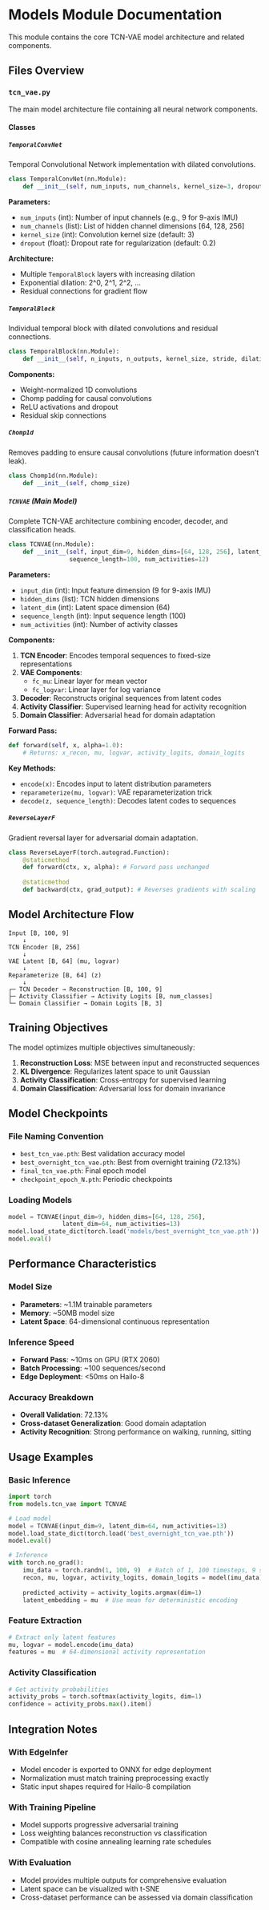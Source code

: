 # Models Module Documentation

This module contains the core TCN-VAE model architecture and related components.

## Files Overview

### `tcn_vae.py`
The main model architecture file containing all neural network components.

#### Classes

##### `TemporalConvNet`
Temporal Convolutional Network implementation with dilated convolutions.

```python
class TemporalConvNet(nn.Module):
    def __init__(self, num_inputs, num_channels, kernel_size=3, dropout=0.2)
```

**Parameters:**
- `num_inputs` (int): Number of input channels (e.g., 9 for 9-axis IMU)
- `num_channels` (list): List of hidden channel dimensions [64, 128, 256]
- `kernel_size` (int): Convolution kernel size (default: 3)
- `dropout` (float): Dropout rate for regularization (default: 0.2)

**Architecture:**
- Multiple `TemporalBlock` layers with increasing dilation
- Exponential dilation: 2^0, 2^1, 2^2, ... 
- Residual connections for gradient flow

##### `TemporalBlock`
Individual temporal block with dilated convolutions and residual connections.

```python
class TemporalBlock(nn.Module):
    def __init__(self, n_inputs, n_outputs, kernel_size, stride, dilation, padding, dropout=0.2)
```

**Components:**
- Weight-normalized 1D convolutions
- Chomp padding for causal convolutions
- ReLU activations and dropout
- Residual skip connections

##### `Chomp1d`
Removes padding to ensure causal convolutions (future information doesn't leak).

```python
class Chomp1d(nn.Module):
    def __init__(self, chomp_size)
```

##### `TCNVAE` (Main Model)
Complete TCN-VAE architecture combining encoder, decoder, and classification heads.

```python
class TCNVAE(nn.Module):
    def __init__(self, input_dim=9, hidden_dims=[64, 128, 256], latent_dim=64, 
                 sequence_length=100, num_activities=12)
```

**Parameters:**
- `input_dim` (int): Input feature dimension (9 for 9-axis IMU)
- `hidden_dims` (list): TCN hidden dimensions
- `latent_dim` (int): Latent space dimension (64)
- `sequence_length` (int): Input sequence length (100)
- `num_activities` (int): Number of activity classes

**Components:**

1. **TCN Encoder**: Encodes temporal sequences to fixed-size representations
2. **VAE Components**: 
   - `fc_mu`: Linear layer for mean vector
   - `fc_logvar`: Linear layer for log variance
3. **Decoder**: Reconstructs original sequences from latent codes
4. **Activity Classifier**: Supervised learning head for activity recognition
5. **Domain Classifier**: Adversarial head for domain adaptation

**Forward Pass:**
```python
def forward(self, x, alpha=1.0):
    # Returns: x_recon, mu, logvar, activity_logits, domain_logits
```

**Key Methods:**

- `encode(x)`: Encodes input to latent distribution parameters
- `reparameterize(mu, logvar)`: VAE reparameterization trick
- `decode(z, sequence_length)`: Decodes latent codes to sequences

##### `ReverseLayerF`
Gradient reversal layer for adversarial domain adaptation.

```python
class ReverseLayerF(torch.autograd.Function):
    @staticmethod
    def forward(ctx, x, alpha): # Forward pass unchanged
    
    @staticmethod  
    def backward(ctx, grad_output): # Reverses gradients with scaling
```

## Model Architecture Flow

```
Input [B, 100, 9] 
    ↓
TCN Encoder [B, 256]
    ↓ 
VAE Latent [B, 64] (mu, logvar)
    ↓
Reparameterize [B, 64] (z)
    ↓
┌─ TCN Decoder → Reconstruction [B, 100, 9]
├─ Activity Classifier → Activity Logits [B, num_classes]  
└─ Domain Classifier → Domain Logits [B, 3]
```

## Training Objectives

The model optimizes multiple objectives simultaneously:

1. **Reconstruction Loss**: MSE between input and reconstructed sequences
2. **KL Divergence**: Regularizes latent space to unit Gaussian
3. **Activity Classification**: Cross-entropy for supervised learning
4. **Domain Classification**: Adversarial loss for domain invariance

## Model Checkpoints

### File Naming Convention
- `best_tcn_vae.pth`: Best validation accuracy model
- `best_overnight_tcn_vae.pth`: Best from overnight training (72.13%)
- `final_tcn_vae.pth`: Final epoch model
- `checkpoint_epoch_N.pth`: Periodic checkpoints

### Loading Models
```python
model = TCNVAE(input_dim=9, hidden_dims=[64, 128, 256], 
               latent_dim=64, num_activities=13)
model.load_state_dict(torch.load('models/best_overnight_tcn_vae.pth'))
model.eval()
```

## Performance Characteristics

### Model Size
- **Parameters**: ~1.1M trainable parameters
- **Memory**: ~50MB model size
- **Latent Space**: 64-dimensional continuous representation

### Inference Speed
- **Forward Pass**: ~10ms on GPU (RTX 2060)
- **Batch Processing**: ~100 sequences/second
- **Edge Deployment**: <50ms on Hailo-8

### Accuracy Breakdown
- **Overall Validation**: 72.13%
- **Cross-dataset Generalization**: Good domain adaptation
- **Activity Recognition**: Strong performance on walking, running, sitting

## Usage Examples

### Basic Inference
```python
import torch
from models.tcn_vae import TCNVAE

# Load model
model = TCNVAE(input_dim=9, latent_dim=64, num_activities=13)
model.load_state_dict(torch.load('best_overnight_tcn_vae.pth'))
model.eval()

# Inference
with torch.no_grad():
    imu_data = torch.randn(1, 100, 9)  # Batch of 1, 100 timesteps, 9 sensors
    recon, mu, logvar, activity_logits, domain_logits = model(imu_data)
    
    predicted_activity = activity_logits.argmax(dim=1)
    latent_embedding = mu  # Use mean for deterministic encoding
```

### Feature Extraction
```python
# Extract only latent features
mu, logvar = model.encode(imu_data)
features = mu  # 64-dimensional activity representation
```

### Activity Classification
```python
# Get activity probabilities
activity_probs = torch.softmax(activity_logits, dim=1)
confidence = activity_probs.max().item()
```

## Integration Notes

### With EdgeInfer
- Model encoder is exported to ONNX for edge deployment
- Normalization must match training preprocessing exactly
- Static input shapes required for Hailo-8 compilation

### With Training Pipeline
- Model supports progressive adversarial training
- Loss weighting balances reconstruction vs classification
- Compatible with cosine annealing learning rate schedules

### With Evaluation
- Model provides multiple outputs for comprehensive evaluation
- Latent space can be visualized with t-SNE
- Cross-dataset performance can be assessed via domain classification